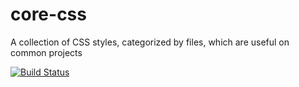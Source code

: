 # core-css
A collection of CSS styles, categorized by files, which are useful on common projects

[![Build Status](https://travis-ci.org/shgysk8zer0/core-css.svg?branch=master)](https://travis-ci.org/shgysk8zer0/core-css)
